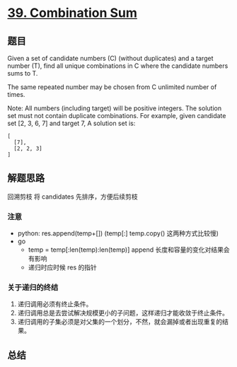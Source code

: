 # [39. Combination Sum](https://leetcode.com/problems/combination-sum/)

## 题目

Given a set of candidate numbers (C) (without duplicates) and a target number (T), find all unique combinations in C where the candidate numbers sums to T.

The same repeated number may be chosen from C unlimited number of times.

Note:
All numbers (including target) will be positive integers.
The solution set must not contain duplicate combinations.
For example, given candidate set [2, 3, 6, 7] and target 7,
A solution set is:

``` 
[
  [7],
  [2, 2, 3]
]
```

## 解题思路

回溯剪枝
将 candidates 先排序，方便后续剪枝

### 注意

- python: res.append(temp+[]) (temp[:] temp.copy() 这两种方式比较慢)
- go
  - temp = temp[:len(temp):len(temp)] append 长度和容量的变化对结果会有影响
  - 递归时应时候 res 的指针

### 关于递归的终结

1. 递归调用必须有终止条件。
2. 递归调用总是去尝试解决规模更小的子问题，这样递归才能收敛于终止条件。
3. 递归调用的子集必须是对父集的一个划分，不然，就会漏掉或者出现重复的结果。

## 总结
